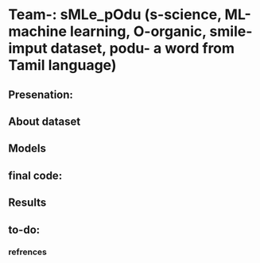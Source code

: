 # Team-: sMLe_pOdu (s-science, ML-machine learning, O-organic, smile-imput dataset, podu- a word from Tamil language)

## Presenation: 

## About dataset

## Models

## final code:

## Results

## to-do:

### refrences 

